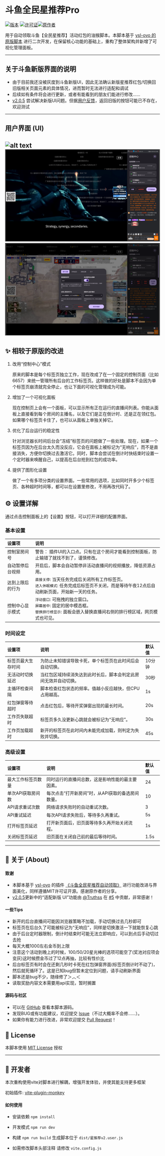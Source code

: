 # 斗鱼全民星推荐Pro

[![版本](https://img.shields.io/badge/Version-2.0.5-blue.svg)](https://greasyfork.org/zh-CN/scripts/543589-%E6%96%97%E9%B1%BC%E5%85%A8%E6%B0%91%E6%98%9F%E6%8E%A8%E8%8D%90%E8%87%AA%E5%8A%A8%E9%A2%86%E5%8F%96pro)
[![许可证](https://img.shields.io/badge/License-MIT-green.svg)](https://opensource.org/licenses/MIT)[![原作者](https://img.shields.io/badge/Original-ysl--ovo-orange.svg)](https://greasyfork.org/zh-CN/users/1453821-ysl-ovo)

用于自动领取斗鱼【全民星推荐】活动红包的油猴脚本。本脚本基于 [ysl-ovo 的原版脚本](https://greasyfork.org/zh-CN/scripts/532514-%E6%96%97%E9%B1%BC%E5%85%A8%E6%B0%91%E6%98%9F%E6%8E%A8%E8%8D%90%E8%87%AA%E5%8A%A8%E9%A2%86%E5%8F%96) 进行二次开发，在保留核心功能的基础上，重构了整体架构并新增了可视化管理面板。

---
## 关于斗鱼新版界面的说明

- 由于目前我还没被灰度到斗鱼新版UI，因此无法确认新版星推荐红包/切换回旧版相关页面元素的具体情况，进而暂时无法进行适配和调试
- 后续如有条件将会进行更新，或者有能看到的朋友们能进行修改……
- [v2.0.5](https://github.com/ienone/douyu-qmx-pro/releases/tag/v.2.0.5) 尝试解决新版UI问题。但据[用户反馈](https://github.com/ienone/douyu-qmx-pro/issues/3#issuecomment-3194206924)，返回旧版的按钮可能已不存在，欢迎测试

---

## 用户界面 (UI)

![alt text](assets/demo.gif)
![侧边栏模式的面板界面](assets/menu.png)
![设置界面](assets/setting.png)
---

## ✨ 相较于原版的改进

1.  改用“控制中心”模式

    原来的脚本是每个标签页独立工作，现在改成了在一个固定的控制页面（比如6657）来统一管理所有后台的工作标签页。这样做的好处是脚本不会因为单个标签页崩溃就完全停止，也让下面的可视化管理成为可能。

2.  增加了一个可视化面板

    现在控制页上会有一个面板，可以显示所有正在运行的直播间列表。你能从面板上直接看到每个房间的主播名，以及它们是正在倒计时、还是正在领红包。如果哪个标签页卡住了，也可以从面板上单独关掉它。

3.  优化了后台运行的稳定性

    针对浏览器长时间后台会“冻结”标签页的问题做了一些处理。现在，如果一个标签页因为在后台太久而没反应，它会在面板上被标记为“无响应”，而不是直接消失，方便你切换过去激活它。同时，脚本会尝试在倒计时快结束时设置一个定时器来唤醒自己，以提高在后台抢到红包的成功率。

4.  提供了图形化设置

    做了一个有多项分类的设置界面。一些常用的选项，比如同时开多少个标签页、各种超时时间等，都可以在设置里修改，不用再改代码了。



## ⚙️ 设置详解

通过点击控制面板上的【设置】按钮，可以打开详细的配置界面。

### 基本设置
| 设置项 | 说明 |
| :--- | :--- |
| 控制室房间号 | 警告： 插件UI的入口点。只有在这个房间才能看到控制面板，防止输错了就找不到了，谨慎修改。 |
| 自动暂停后台视频 | 开启后，脚本会自动暂停非活动直播间的视频播放，降低资源占用。 |
| 达到上限后的行为 | `直接关停`: 当天任务完成后关闭所有工作标签页。<br>`进入休眠模式`: 任务完成后标签页不关闭，而是等待午夜12点后自动刷新页面，开始新一天的任务。|
| 控制中心显示模式| `浮动窗口`: 可拖拽的独立窗口。<br>`屏幕居中`: 固定的居中模态框。<br>`替换排行榜显示`: 面板会嵌入替换直播间右侧的排行榜区域，网页模式也可见。 |

### 时间设定
| 设置项 | 说明 | 默认值 |
| :--- | :--- | :--- |
| 标签页最大生存时间 | 为防止未知错误导致卡死，单个标签页在此时间后会自动切换。 | 10分钟 |
| 无活动时切换延迟 | 当红包区域持续消失达到此时长后，脚本会判定此房间无效并自动切换。 | 30秒 |
| 主循环检查间隔 | 脚本检查红包状态的频率。值越小反应越快，但CPU占用越高。 | 1s |
| 红包弹窗等待超时 | 点击红包后，等待开奖弹窗出现的最长时间。 | 20s |
| 工作页失联超时 | 标签页多久没更新心跳就会被标记为“无响应”。 | 30s |
| 工作页加载超时 | 新开的标签页在此时间内未能完成加载，则判定为失败并切换。 | 45s |

### 高级设置
| 设置项 | 说明 | 默认值 |
| :--- | :--- | :--- |
| 最大工作标签页数量 | 同时运行的直播间总数，这是影响性能的最主要因素。 | 24 |
| 单次API获取房间数 | 每次点击“打开新房间”时，从API获取的备选房间数量。 | 10 |
| API请求重试次数 | 网络请求失败时的自动重试次数。 | 3 |
| API重试延迟 | 每次API请求失败后，等待多久再重试。 | 5s |
| 打开标签页延迟 | 打开新页面后，旧页面等待多久再开始关闭流程。 | 1s |
| 关闭标签页延迟 | 旧页面在关闭自己前的最后等待时间。 | 1.5s |

---

## 📖 关于 (About)

#### 致谢
- 本脚本基于 [ysl-ovo](https://greasyfork.org/zh-CN/users/1453821-ysl-ovo) 的插件 [《斗鱼全民星推荐自动领取》](https://greasyfork.org/zh-CN/scripts/532514-%E6%96%97%E9%B1%BC%E5%85%A8%E6%B0%91%E6%98%9F%E6%8E%A8%E8%8D%90%E8%87%AA%E5%8A%A8%E9%A2%86%E5%8F%96) 进行功能改进与界面美化，同样遵循MIT许可证开源。感谢原作者的分享。
-  [v2.0.5](https://github.com/ienone/douyu-qmx-pro/releases/tag/v.2.0.5)更新中的“适配新版 UI”功能由 [@Truthss](https://github.com/Truthss) 在 [#5](https://github.com/ienone/douyu-qmx-pro/pull/5) 中贡献，非常感谢！
#### 一些Tips
*   新开的后台直播间可能因浏览器策略不加载，手动切换过去几秒即可
*   标签页在后台久了可能被标记为“无响应”，同样是切换激活一下就能恢复心跳
*   由于后台定时器限制，倒计时结束时可能无法立即响应，可以到点后手动切过去抢
*   每天大概1000左右金币到上限
*   注意这个活动到晚上的时候，100/50/20星光棒的选项可能空了(奖池对应项会变灰)这时候攒金币过了12点再抽，比较有性价比
*   后台标签页有时会在还剩几秒时卡死在红包弹窗界面(标签页倒计时不动了)，然后就死循环了。这是已知bug但暂未定位到问题，请手动刷新界面
*   脚本还是bug不少，随缘修了＞︿＜
*   读取奖励内容文本需要用api实现，暂时搁置
#### 源码与社区
*   可以在 [GitHub](https://github.com/ienone/eilatam) 查看本脚本源码。
*   发现BUG或有功能建议，欢迎提交 [Issue](https://github.com/ienone/eilatam/issues)（不过大概率不会修……）。
*   如果你有能力进行改进，非常欢迎提交 [Pull Request](https://github.com/ienone/eilatam/pulls)！

## 📄 License

本脚本使用 [MIT License](https://opensource.org/licenses/MIT) 授权

---

## 🔨 开发者
本次重构使用vite对脚本进行解耦，增强开发体验，并使其能支持更多框架

初始插件: [vite-plugin-monkey](https://github.com/lisonge/vite-plugin-monkey/blob/main/README_zh.md)

#### 如何使用

- 安装依赖
`npm install`

- 开发模式
`npm run dev`

- 构建
`npm run build`  生成脚本位于  `dist/星推荐v2.user.js`

- 如需修改脚本头部注释
请修改 `vite.config.js`

